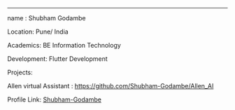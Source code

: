 ---
name : Shubham Godambe

Location: Pune/ India

Academics: BE Information Technology

Development: Flutter Development 

Projects:

Allen virtual Assistant : https://github.com/Shubham-Godambe/Allen_AI

Profile Link: [Shubham-Godambe](https://github.com/Shubham-Godambe/)

